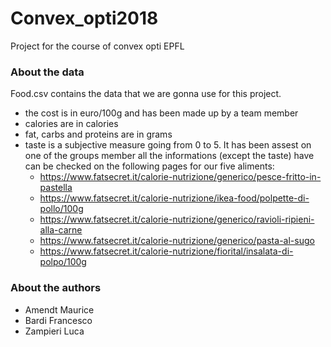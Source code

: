 # Convex_opti2018
Project for the course of convex opti EPFL

### About the data
Food.csv contains the data that we are gonna use for this project.  
- the cost is in euro/100g and has been made up by a team member
- calories are in calories
- fat, carbs and proteins are in grams
- taste is a subjective measure going from 0 to 5. It has been assest on one of the groups member
all the informations (except the taste) have can be checked on the following pages for our five aliments:
	- https://www.fatsecret.it/calorie-nutrizione/generico/pesce-fritto-in-pastella
	- https://www.fatsecret.it/calorie-nutrizione/ikea-food/polpette-di-pollo/100g
	- https://www.fatsecret.it/calorie-nutrizione/generico/ravioli-ripieni-alla-carne
	- https://www.fatsecret.it/calorie-nutrizione/generico/pasta-al-sugo
	- https://www.fatsecret.it/calorie-nutrizione/fiorital/insalata-di-polpo/100g

### About the authors

* Amendt Maurice
* Bardi Francesco
* Zampieri Luca
